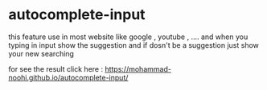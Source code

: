 # autocomplete-input

this feature use in most website like google , youtube , .... and when you typing in input show the suggestion 
and if dosn't be a suggestion just show your new searching

for see the result click here : https://mohammad-noohi.github.io/autocomplete-input/
